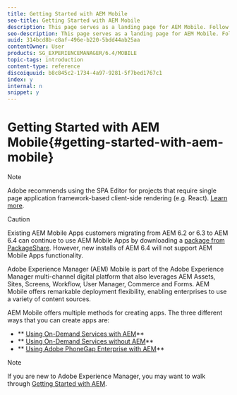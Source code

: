 ```yaml
---
title: Getting Started with AEM Mobile
seo-title: Getting Started with AEM Mobile
description: This page serves as a landing page for AEM Mobile. Follow this page as a starting point to learn about the three different ways for creating apps.
seo-description: This page serves as a landing page for AEM Mobile. Follow this page as a starting point to learn about the three different ways for creating apps.
uuid: 314bcd8b-c8af-496e-b220-5bdd44ab25aa
contentOwner: User
products: SG_EXPERIENCEMANAGER/6.4/MOBILE
topic-tags: introduction
content-type: reference
discoiquuid: b8c845c2-1734-4a97-9281-5f7bed1767c1
index: y
internal: n
snippet: y
---
```


# Getting Started with AEM Mobile{#getting-started-with-aem-mobile}

>[!NOTE]
>
>Adobe recommends using the SPA Editor for projects that require single page application framework-based client-side rendering (e.g. React). [Learn more](../../sites/developing/using/spa-overview.md).

>[!CAUTION]
>
>Existing AEM Mobile Apps customers migrating from AEM 6.2 or 6.3 to AEM 6.4 can continue to use AEM Mobile Apps by downloading a [package from PackageShare](https://www.adobeaemcloud.com/content/marketplace/marketplaceProxy.html?packagePath=/content/companies/public/adobe/packages/cq640/compatpack/aem-mobile-package). However, new installs of AEM 6.4 will not support AEM Mobile Apps functionality.

Adobe Experience Manager (AEM) Mobile is part of the Adobe Experience Manager multi-channel digital platform that also leverages AEM Assets, Sites, Screens, Workflow, User Manager, Commerce and Forms. AEM Mobile offers remarkable deployment flexibility, enabling enterprises to use a variety of content sources.

AEM Mobile offers multiple methods for creating apps. The three different ways that you can create apps are:

* ** [Using On-Demand Services with AEM](../../mobile/using/getting-started-aem-mobile-on-demand.md)**
* ** [Using On-Demand Services without AEM](https://helpx.adobe.com/digital-publishing-solution/topics.html)**
* ** [Using Adobe PhoneGap Enterprise with AEM](../../mobile/using/getting-started-aem-mobile-phonegap.md)**

>[!NOTE]
>
>If you are new to Adobe Experience Manager, you may want to walk through [Getting Started with AEM](../../sites/deploying/using/deploy.md).

